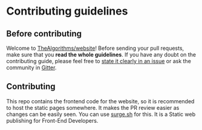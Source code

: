 # Contributing guidelines

## Before contributing

Welcome to [TheAlgorithms/website](https://github.com/TheAlgorithms/website)! Before sending your pull requests, make sure that you **read the whole guidelines**. If you have any doubt on the contributing guide, please feel free to [state it clearly in an issue](https://github.com/TheAlgorithms/website/issues/new) or ask the community in [Gitter](https://gitter.im/TheAlgorithms).

## Contributing

This repo contains the frontend code for the website, so it is recommended to host the static pages somewhere. It makes the PR review easier as changes can be easily seen.
You can use [surge.sh](https://surge.sh/) for this. It is a Static web publishing for Front-End Developers. 

